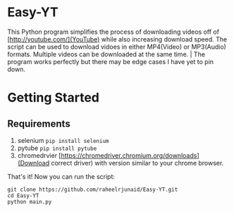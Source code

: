 # Easy-YT
This Python program simplifies the process of downloading videos off of [http://youtube.com/](YouTube) while also increasing download speed.
The script can be used to download vidoes in either MP4(Video) or MP3(Audio) formats. Multiple videos can be downloaded at the same time.
| The program works perfectly but there may be edge cases I have yet to pin down.

# Getting Started
## Requirements
1. selenium `pip install selenium`
2. pytube `pip install pytube`
3. chromedrvier [https://chromedriver.chromium.org/downloads](Download correct driver) with version similar to your chrome browser.

That's it! Now you can run the script:
```
git clone https://github.com/raheelrjunaid/Easy-YT.git
cd Easy-YT
python main.py
```
